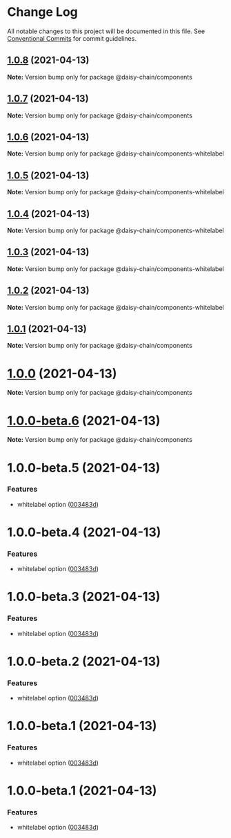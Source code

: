 # Change Log

All notable changes to this project will be documented in this file.
See [Conventional Commits](https://conventionalcommits.org) for commit guidelines.

## [1.0.8](https://github.com/nowseemee/daisy-chain/compare/v1.0.7...v1.0.8) (2021-04-13)

**Note:** Version bump only for package @daisy-chain/components





## [1.0.7](https://github.com/nowseemee/daisy-chain/compare/v1.0.5...v1.0.7) (2021-04-13)

**Note:** Version bump only for package @daisy-chain/components





## [1.0.6](https://github.com/nowseemee/daisy-chain/compare/v1.0.5...v1.0.6) (2021-04-13)

**Note:** Version bump only for package @daisy-chain/components-whitelabel





## [1.0.5](https://github.com/nowseemee/daisy-chain/compare/v1.0.3...v1.0.5) (2021-04-13)

**Note:** Version bump only for package @daisy-chain/components-whitelabel





## [1.0.4](https://github.com/nowseemee/daisy-chain/compare/v1.0.3...v1.0.4) (2021-04-13)

**Note:** Version bump only for package @daisy-chain/components-whitelabel





## [1.0.3](https://github.com/nowseemee/daisy-chain/compare/v1.0.2...v1.0.3) (2021-04-13)

**Note:** Version bump only for package @daisy-chain/components-whitelabel





## [1.0.2](https://github.com/nowseemee/daisy-chain/compare/v1.0.1...v1.0.2) (2021-04-13)

**Note:** Version bump only for package @daisy-chain/components-whitelabel





## [1.0.1](https://github.com/nowseemee/daisy-chain/compare/v1.0.0-beta.5...v1.0.1) (2021-04-13)

**Note:** Version bump only for package @daisy-chain/components





# [1.0.0](https://github.com/nowseemee/daisy-chain/compare/v1.0.0-beta.5...v1.0.0) (2021-04-13)

**Note:** Version bump only for package @daisy-chain/components





# [1.0.0-beta.6](https://github.com/nowseemee/daisy-chain/compare/v1.0.0-beta.5...v1.0.0-beta.6) (2021-04-13)

**Note:** Version bump only for package @daisy-chain/components





# 1.0.0-beta.5 (2021-04-13)


### Features

* whitelabel option ([003483d](https://github.com/nowseemee/daisy-chain/commit/003483da2e942461ebfc0e7592764a1b5369f559))





# 1.0.0-beta.4 (2021-04-13)


### Features

* whitelabel option ([003483d](https://github.com/nowseemee/daisy-chain/commit/003483da2e942461ebfc0e7592764a1b5369f559))





# 1.0.0-beta.3 (2021-04-13)


### Features

* whitelabel option ([003483d](https://github.com/nowseemee/daisy-chain/commit/003483da2e942461ebfc0e7592764a1b5369f559))





# 1.0.0-beta.2 (2021-04-13)


### Features

* whitelabel option ([003483d](https://github.com/nowseemee/daisy-chain/commit/003483da2e942461ebfc0e7592764a1b5369f559))





# 1.0.0-beta.1 (2021-04-13)


### Features

* whitelabel option ([003483d](https://github.com/nowseemee/daisy-chain/commit/003483da2e942461ebfc0e7592764a1b5369f559))





# 1.0.0-beta.1 (2021-04-13)


### Features

* whitelabel option ([003483d](https://github.com/nowseemee/daisy-chain/commit/003483da2e942461ebfc0e7592764a1b5369f559))
